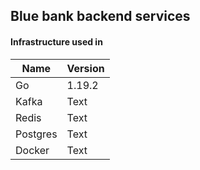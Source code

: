 ## Blue bank backend services

#### Infrastructure used in

| Name     | Version |
|----------|---------|
| Go       | 1.19.2  |
| Kafka    | Text    |
| Redis    | Text    |
| Postgres | Text    |
| Docker   | Text    |